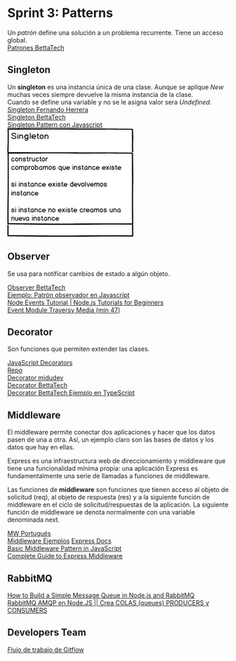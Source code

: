 # Sprint 3: Patterns  
Un *patrón* define una solución a un problema recurrente. Tiene un acceso global.    
[Patrones BettaTech](https://www.youtube.com/playlist?list=PLJkcleqxxobUJlz1Cm8WYd-F_kckkDvc8)  

## Singleton  
Un **singleton** es una instancia única de una clase. Aunque se aplique *New* muchas veces siempre devuelve la misma instancia de la clase.  
Cuando se define una variable y no se le asigna valor sera *Undefined*.  
[Singleton Fernando Herrera](https://www.youtube.com/watch?v=rrWRhrdwuLg)  
[Singleton BettaTech](https://www.youtube.com/watch?v=GGq6s7xhHzY)  
[Singleton Pattern con Javascript](https://medium.com/@jesusmurfontanals/singleton-pattern-con-javascript-3eb1c03f184e)  
![Singleton](sngltn.png)  

## Observer  
Se usa para notificar cambios de estado a algún objeto.  

[Observer BettaTech](https://www.youtube.com/watch?v=HFkZb1g8faA&list=PLJkcleqxxobUJlz1Cm8WYd-F_kckkDvc8&index=9)  
[Ejemplo: Patrón observador en Javascript](https://www.youtube.com/watch?v=pReYTx2frTQ)  
[Node Events Tutorial | Node.js Tutorials for Beginners](https://www.youtube.com/watch?v=2vaTy4dkbJM)  
[Event Module Traversy Media (min 47)](https://youtu.be/fBNz5xF-Kx4?t=2820)

## Decorator  
Son funciones que permiten extender las clases.  

[JavaScript Decorators](https://www.sitepoint.com/javascript-decorators-what-they-are/)  
[Repo](https://github.com/tc39/proposal-decorators)  
[Decorator midudev](https://youtu.be/LkOA07F9ZCs)  
[Decorator BettaTech](https://youtu.be/nLy4x_LPPWU)  
[Decorator BettaTech Ejemplo en TypeScript](https://youtu.be/Ab9HxiPLryg) 

## Middleware  
El middleware permite conectar dos aplicaciones y hacer que los datos pasen de una a otra. Así, un ejemplo claro son las bases de datos y los datos que hay en ellas.  
 
Express es una infraestructura web de direccionamiento y middleware que tiene una funcionalidad mínima propia: una aplicación Express es fundamentalmente una serie de llamadas a funciones de middleware.  

Las funciones de **middleware** son funciones que tienen acceso al objeto de solicitud (req), al objeto de respuesta (res) y a la siguiente función de middleware en el ciclo de solicitud/respuestas de la aplicación. La siguiente función de middleware se denota normalmente con una variable denominada next.  

[MW Portugués](https://www.youtube.com/watch?v=E5JaeELl2RE)  
[Middleware Ejemplos](https://www.nts-solutions.com/blog/middleware-ejemplos.html)
[Express Docs](https://expressjs.com/es/guide/using-middleware.html)  
[Basic Middleware Pattern in JavaScript](https://javascript.plainenglish.io/basic-middleware-pattern-in-javascript-ef8756a75cb1)  
[Complete Guide to Express Middleware](https://reflectoring.io/express-middleware/)  

## RabbitMQ  
[How to Build a Simple Message Queue in Node.js and RabbitMQ](https://morioh.com/p/8bc4fb039a9a)  
[RabbitMQ AMQP en Node.JS || Crea COLAS (queues) PRODUCERS y CONSUMERS](https://www.youtube.com/watch?v=jmxsswls0jk)  

## Developers Team  
[Flujo de trabajo de Gitflow](https://www.atlassian.com/es/git/tutorials/comparing-workflows/gitflow-workflow)
